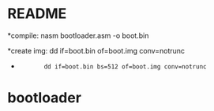 # README

*compile: nasm bootloader.asm -o boot.bin

*create img: dd if=boot.bin of=boot.img conv=notrunc
*            dd if=boot.bin bs=512 of=boot.img conv=notrunc

# bootloader
